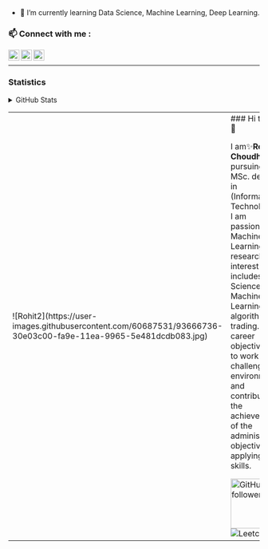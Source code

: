 <table>
  <tr>
    <td>
![Rohit2](https://user-images.githubusercontent.com/60687531/93666736-30e03c00-fa9e-11ea-9965-5e481dcdb083.jpg)
    </td>
    <td>
### Hi there 👋

I am✨**Rohit Choudhary**✨, pursuing MSc. degree in (Information Technology). I am passionate in Machine Learning, my research interest includes Data Science, Machine Learning, algorithmic trading. My career objectives are to work in a challenging environment and contribute to the achievement of the administrative objective by applying my skills.

<img align="left" width="100px" alt="GitHub followers" src="https://img.shields.io/github/followers/TechRoC?style=social"/>[<img align="left" alt = "Leetcode" src="https://img.shields.io/badge/Leetcode-Programming-lightgrey"/>][website]

</td>






[website]: https://leetcode.com/rohitchoudhary7718/
</br>
- 🌱 I’m currently learning Data Science, Machine Learning, Deep Learning.

### **📫 Connect with me :**

  [<img align="left" width="22px" alt="TechRoC | LinkedIn" src="https://cdn.jsdelivr.net/npm/simple-icons@v3/icons/linkedin.svg" />][linkedin]      [<img align="left" width="22px" alt="TechRoC | facebook" src="https://unpkg.com/simple-icons@v3/icons/facebook.svg" />][facebook] [<img align= "left" width="22px" alt="TechRoC | Instagram" src="https://unpkg.com/simple-icons@v3/icons/instagram.svg" />][instagram]



[linkedin]: https://www.linkedin.com/in/rohit-choudhary-1789771a0
[facebook]: https://www.facebook.com/profile.php?id=100027133413454
[instagram]: https://www.instagram.com/rohitchoudhary312

<br />

---

### Statistics

<!-- START_SECTION:activity -->

<details>
   <summary>GitHub Stats</summary>

   <img align="left" alt="TechRoC's GitHub stats" src="https://github-readme-stats-kappa-dun.vercel.app/api?username=TechRoC&show_icons=True&hide_border=True"/>
</details>
